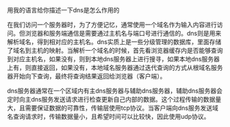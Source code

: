 用我的语言给你描述一下dns是怎么作用的

在我们访问一个服务器时，为了方便记忆，通常使用一个域名作为输入内容进行访问。但浏览器和服务端通信是需要通过主机名与端口号进行通信的。dns则是用来解析域名，得到相对应的主机名。dns实质上是一些分级管理的数据库，里面存储了域名到主机的映射。当解析一个域名的时候，首先看浏览器缓存内是否能够查询到对应主机名，如果没有，则到本地dns服务器上进行搜寻，如果本地dns服务器上有，则直接返回，如果没有，本地域名服务器通过迭代查询的方式从根域名服务器开始向下查询，最终将查询结果返回给浏览器（客户端）。

dns服务器通常在一个区域内有主dns服务器与辅助dns服务器，辅助dns服务器会定时向主dns服务发送请求进行检查更新自己内部的数据。这个过程传输的数据量大，且需要保证数据的可靠性，传输层使用tcp协议。当客户端向dns服务发送域名查询请求时，传输数据量小，且希望时间可以比较快，因此使用udp协议。